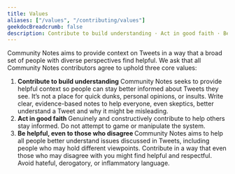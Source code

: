 ```yaml
---
title: Values
aliases: ["/values", "/contributing/values"]
geekdocBreadcrumb: false
description: Contribute to build understanding · Act in good faith · Be helpful, even to those who disagree
---
```


Community Notes aims to provide context on Tweets in a way that a broad set of people with diverse perspectives find helpful. We ask that all Community Notes contributors agree to uphold three core values:

1. <div> <strong> Contribute to build understanding</strong>
   <label>
   Community Notes seeks to provide helpful context so people can stay better informed about Tweets they see. It’s not a place for quick dunks, personal opinions, or insults. Write clear, evidence-based notes to help everyone, even skeptics, better understand a Tweet and why it might be misleading.</label></div>

2. <div><strong> Act in good faith </strong>
   <label>
   Genuinely and constructively contribute to help others stay informed. Do not attempt to game or manipulate the system.
   </label>

3. <div> <strong> Be helpful, even to those who disagree </strong>
   <label>
   Community Notes aims to help all people better understand issues discussed in Tweets, including people who may hold different viewpoints. Contribute in a way that even those who may disagree with you might find helpful and respectful. Avoid hateful, derogatory, or inflammatory language.
   </label>
   </div>
